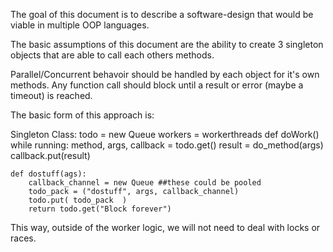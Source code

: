 The goal of this document is to describe a software-design that would be viable in multiple OOP languages.

The basic assumptions of this document are the ability to create 3 singleton objects that are able to call each others methods.

Parallel/Concurrent behavoir should be handled by each object for it's own methods.
Any function call should block until a result or error (maybe a timeout) is reached.

The basic form of this approach is:

Singleton Class:
	todo = new Queue
	workers = workerthreads
		def doWork()
			while running:
				method, args, callback = todo.get()
				result = do_method(args)
				callback.put(result)

	def dostuff(ags):
		callback_channel = new Queue ##these could be pooled
		todo_pack = ("dostuff", args, callback_channel)
		todo.put( todo_pack  )
		return todo.get("Block forever")

This way, outside of the worker logic, we will not need to deal with locks or races.